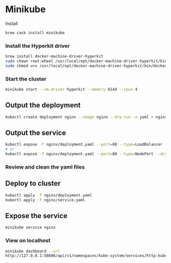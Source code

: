 # Minikube

Install
```bash
brew cask install minikube
```

### Install the Hyperkit driver
```bash
brew install docker-machine-driver-hyperkit
sudo chown root:wheel /usr/local/opt/docker-machine-driver-hyperkit/bin/docker-machine-driver-hyperkit
sudo chmod u+s /usr/local/opt/docker-machine-driver-hyperkit/bin/docker-machine-driver-hyperkit
```

### Start the cluster
```bash
minikube start --vm-driver hyperkit --memory 6144 --cpus 4
```

## Output the deployment
```bash
kubectl create deployment nginx --image nginx --dry-run -o yaml > nginx/deployment.yaml
```

## Output the service
```bash
kubectl expose -f nginx/deployment.yaml --port=80 --type=LoadBalancer --dry-run -o yaml > nginx/service.yaml
# or
kubectl expose -f nginx/deployment.yaml --port=80 --type=NodePort --dry-run -o yaml > nginx/service.yaml
```

### Review and clean the yaml files

## Deploy to cluster
```bash
kubectl apply -f nginx/deployment.yaml
kubectl apply -f nginx/service.yaml
```

## Expose the service
```bash
minikube service nginx
```

### View on localhost
```bash
minikube dashboard --url
http://127.0.0.1:58606/api/v1/namespaces/kube-system/services/http:kubernetes-dashboard:/proxy/
```
